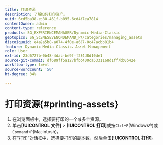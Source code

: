```yaml
---
title: 打印资源
description: 了解如何打印资产。
uuid: 6cd5ba38-ec80-461f-b095-6cd4d7ea7814
contentOwner: admin
content-type: reference
products: SG_EXPERIENCEMANAGER/Dynamic-Media-Classic
geptopics: SG_SCENESEVENONDEMAND_PK/categories/managing_assets
discoiquuid: e4a2a5b8-a074-4f0e-a607-0c47acbb81b4
feature: Dynamic Media Classic，Asset Management
role: User
exl-id: 23d6727b-0b48-4dac-be9f-f284d8d10de1
source-git-commit: df689ff5a127bfbc400ca5331168d1ff7bb0b42e
workflow-type: tm+mt
source-wordcount: '50'
ht-degree: 34%

---
```


# 打印资源{#printing-assets}

1. 在浏览面板中，选择要打印的一个或多个资源。
1. 单击&#x200B;**[!UICONTROL 文件]** > **[!UICONTROL 打印]**&#x200B;或按`Ctrl+P`(Windows®)或`Command+P`(Macintosh)。
1. 在“打印”对话框中，选择要打印的副本数，然后单击&#x200B;**[!UICONTROL 打印]**。
